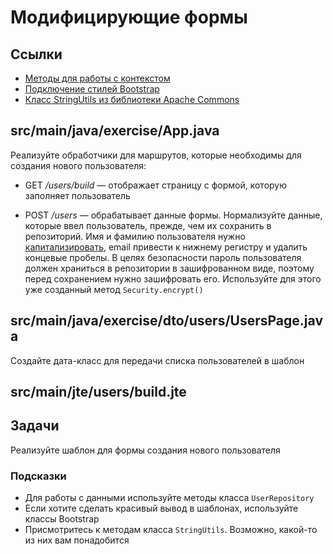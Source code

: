 # Модифицирующие формы

## Ссылки

* [Методы для работы с контекстом](https://javalin.io/documentation#context)
* [Подключение стилей Bootstrap](https://getbootstrap.com/docs/5.1/getting-started/introduction/#css)
* [Класс StringUtils из библиотеки Apache Commons](https://commons.apache.org/proper/commons-lang/apidocs/org/apache/commons/lang3/StringUtils.html#startsWithIgnoreCase-java.lang.CharSequence-java.lang.CharSequence-)

## src/main/java/exercise/App.java

Реализуйте обработчики для маршрутов, которые необходимы для создания нового пользователя:

* GET */users/build* — отображает страницу с формой, которую заполняет пользователь

* POST */users* — обрабатывает данные формы. Нормализуйте данные, которые ввел пользователь, прежде, чем их сохранить в репозиторий. Имя и фамилию пользователя нужно [капитализировать](https://en.wikipedia.org/wiki/Capitalization), email привести к нижнему регистру и удалить концевые пробелы. В целях безопасности пароль пользователя должен храниться в репозитории в зашифрованном виде, поэтому перед сохранением нужно зашифровать его. Используйте для этого уже созданный метод `Security.encrypt()`

## src/main/java/exercise/dto/users/UsersPage.java

Создайте дата-класс для передачи списка пользователей в шаблон

## src/main/jte/users/build.jte

## Задачи

Реализуйте шаблон для формы создания нового пользователя

### Подсказки

* Для работы с данными используйте методы класса `UserRepository`
* Если хотите сделать красивый вывод в шаблонах, используйте классы Bootstrap
* Присмотритесь к методам класса `StringUtils`. Возможно, какой-то из них вам понадобится
